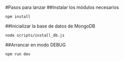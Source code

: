 #Pasos para lanzar 
##Instalar los módulos necesarios
```
npm install
```
##Inicializar la base de datos de MongoDB
```
node scripts/install_db.js
```
##Arrancar en modo DEBUG
```
npm run dev
```